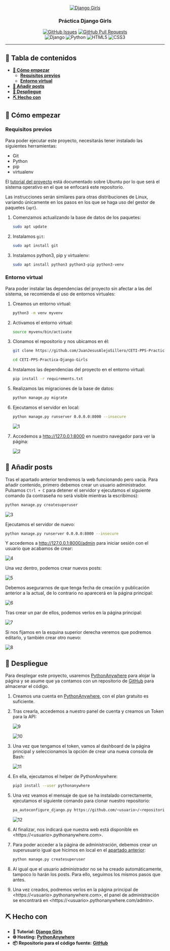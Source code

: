 <p align="center">
  <a href="" rel="noopener">
 <img src="https://djangogirls.org/static/img/global/logo.png" alt="Django Girls"></a>
</p>

<h3 align="center">Práctica Django Girls</h3>

<div align="center">

[![GitHub Issues](https://img.shields.io/github/issues/JuanJesusAlejoSillero/CETI-PPS-Practica-Django-Girls.svg)](https://github.com/JuanJesusAlejoSillero/CETI-PPS-Practica-Django-Girls/issues)
[![GitHub Pull Requests](https://img.shields.io/github/issues-pr/JuanJesusAlejoSillero/CETI-PPS-Practica-Django-Girls.svg)](https://github.com/JuanJesusAlejoSillero/CETI-PPS-Practica-Django-Girls/pulls)
<br>
![Django](https://img.shields.io/badge/django-%23092E20.svg?&logo=django)
![Python](https://img.shields.io/badge/python-FFD43B.svg?&logo=python)
![HTML5](https://img.shields.io/badge/html5-%23E34F26.svg?&logo=html5&logoColor=white)
![CSS3](https://img.shields.io/badge/css3-%231572B6.svg?&logo=css3&logoColor=white)

</div>

---

## **📝 Tabla de contenidos**

- [**🏁 Cómo empezar**](#-cómo-empezar)
  - [**Requisitos previos**](#requisitos-previos)
  - [**Entorno virtual**](#entorno-virtual)
- [**🔧 Añadir posts**](#-añadir-posts)
- [**🚀 Despliegue**](#-despliegue)
- [**⛏️ Hecho con**](#️-hecho-con)

## **🏁 Cómo empezar**

### **Requisitos previos**

Para poder ejecutar este proyecto, necesitarás tener instalado las siguientes herramientas:

- Git
- Python
- pip
- virtualenv

El [tutorial del proyecto](https://tutorial.djangogirls.org/en/) está documentado sobre Ubuntu por lo que será el sistema operativo en el que se enfocará este repositorio.

Las instrucciones serán similares para otras distribuciones de Linux, variando únicamente en los pasos en los que se haga uso del gestor de paquetes (`apt`).

1. Comenzamos actualizando la base de datos de los paquetes:

    ```bash
    sudo apt update
    ```

2. Instalamos `git`:

    ```bash
    sudo apt install git
    ```

3. Instalamos python3, pip y virtualenv:

    ```bash
    sudo apt install python3 python3-pip python3-venv
    ```

### **Entorno virtual**

Para poder instalar las dependencias del proyecto sin afectar a las del sistema, se recomienda el uso de entornos virtuales:

1. Creamos un entorno virtual:

    ```bash
    python3 -m venv myvenv
    ```

2. Activamos el entorno virtual:

    ```bash
    source myvenv/bin/activate
    ```

3. Clonamos el repositorio y nos ubicamos en él:

    ```bash
    git clone https://github.com/JuanJesusAlejoSillero/CETI-PPS-Practica-Django-Girls.git

    cd CETI-PPS-Practica-Django-Girls
    ```

4. Instalamos las dependencias del proyecto en el entorno virtual:

    ```bash
    pip install -r requirements.txt
    ```

5. Realizamos las migraciones de la base de datos:

    ```bash
    python manage.py migrate
    ```

6. Ejecutamos el servidor en local:

    ```bash
    python manage.py runserver 0.0.0.0:8000 --insecure
    ```

    ![1](img/1.png)

7. Accedemos a <http://127.0.0.1:8000> en nuestro navegador para ver la página:

    ![2](img/2.png)

## **🔧 Añadir posts**

Tras el apartado anterior tendremos la web funcionando pero vacía. Para añadir contenido, primero debemos crear un usuario administrador. Pulsamos `Ctrl + C` para detener el servidor y ejecutamos el siguiente comando (la contraseña no será visible mientras la escribimos):

```bash
python manage.py createsuperuser
```

![3](img/3.png)

Ejecutamos el servidor de nuevo:

```bash
python manage.py runserver 0.0.0.0:8000 --insecure
```

Y accedemos a <http://127.0.0.1:8000/admin> para iniciar sesión con el usuario que acabamos de crear:

![4](img/4.png)

Una vez dentro, podemos crear nuevos posts:

![5](img/5.png)

Debemos asegurarnos de que tenga fecha de creación y publicación anterior a la actual, de lo contrario no aparecerá en la página principal:

![6](img/6.png)

Tras crear un par de ellos, podemos verlos en la página principal:

![7](img/7.png)

Si nos fijamos en la esquina superior derecha veremos que podremos editarlo, y también crear otro nuevo:

![8](img/8.png)

## **🚀 Despliegue**

Para desplegar este proyecto, usaremos [PythonAnywhere](https://www.pythonanywhere.com/) para alojar la página y se asume que ya contamos con un repositorio de [GitHub](https://github.com) para almacenar el código.

1. Creamos una cuenta en [PythonAnywhere](https://www.pythonanywhere.com), con el plan gratuito es suficiente.

2. Tras crearla, accedemos a nuestro panel de cuenta y creamos un Token para la API:

    ![9](img/9.png)

    ![10](img/10.png)

3. Una vez que tengamos el token, vamos al dashboard de la página principal y seleccionamos la opción de crear una nueva consola de Bash:

    ![11](img/11.png)

4. En ella, ejecutamos el helper de PythonAnywhere:

    ```bash
    pip3 install --user pythonanywhere
    ```

5. Una vez veamos el mensaje de que se ha instalado correctamente, ejecutamos el siguiente comando para clonar nuestro repositorio:

    ```bash
    pa_autoconfigure_django.py https://github.com/<usuario>/<repositorio>.git
    ```

    ![12](img/12.png)

6. Al finalizar, nos indicará que nuestra web está disponible en <https://\<usuario\>.pythonanywhere.com>.

7. Para poder acceder a la página de administración, debemos crear un superusuario igual que hicimos en local en el [apartado anterior](#-añadir-posts):

    ```bash
    python manage.py createsuperuser
    ```

8. Al igual que el usuario administrador no se ha creado automáticamente, tampoco lo harán los posts. Para ello, seguimos los mismos pasos que antes.

9. Una vez creados, podremos verlos en la página principal de <https://\<usuario\>.pythonanywhere.com>, el panel de administración se encontrará en <https://\<usuario\>.pythonanywhere.com/admin>.

## **⛏️ Hecho con**

- **📖 Tutorial:** [**Django Girls**](https://tutorial.djangogirls.org/en/)
- **🌐 Hosting:** [**PythonAnywhere**](https://www.pythonanywhere.com/)
- **📦 Repositorio para el código fuente:** [**GitHub**](https://github.com)
